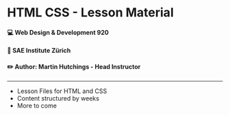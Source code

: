 # HTML CSS - Lesson Material
#### :computer: Web Design & Development 920
#### :school: SAE Institute Zürich
#### :pencil2: Author: Martin Hutchings - Head Instructor

---

* Lesson Files for HTML and CSS
* Content structured by weeks
* More to come